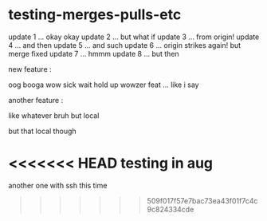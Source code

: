 # testing-merges-pulls-etc

update 1 ... okay okay
update 2 ... but what if
update 3 ... from origin!
update 4 ... and then
update 5 ... and such
update 6 ... origin strikes again! but merge fixed
update 7 ... hmmm
update 8 ... but then

new feature :

oog booga
wow sick
wait hold up
wowzer feat ... like i say

another feature : 

like whatever bruh
but local 

but that local though

<<<<<<< HEAD
testing in aug
=======
another one with ssh this time
>>>>>>> 509f017f57e7bac73ea43f01f7c4c9c824334cde

